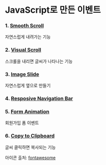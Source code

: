 # JavaScript로 만든 이벤트

### 1. [Smooth Scroll](https://github.com/enginecode-cpu/Pure-Event-JavaScript/tree/main/1.Smooth-Scroll)
자연스럽게 내려가는 기능
### 2. [Visual Scroll](https://github.com/enginecode-cpu/Pure-Event-JavaScript/tree/main/2.Visual%20Effect)
스크롤을 내리면 글씨가 나타나는 기능
### 3. [Image Slide](https://github.com/enginecode-cpu/Pure-Event-JavaScript/tree/main/3.Image-Slider)
자연스럽게 옆으로 만들기
### 4. [Resposive Navigation Bar](https://github.com/enginecode-cpu/Pure-Event-JavaScript/tree/main/4.Responsive-Nav)
### 5. [Form Animation](https://github.com/enginecode-cpu/Pure-Event-JavaScript/tree/main/5.Form-Animation)
회원가입 폼 이벤트
### 6. [Copy to Clipboard](https://github.com/enginecode-cpu/Pure-JavaScript-Event/tree/main/6.Copy-Clipboard)
글씨 클릭하면 복사되는 기능

아이콘 출처: [fontawesome](https://fontawesome.com/)